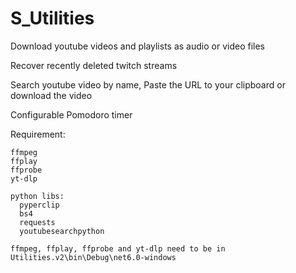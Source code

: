 # S_Utilities

Download youtube videos and playlists as audio or video files

Recover recently deleted twitch streams

Search youtube video by name, Paste the URL to your clipboard or download the video

Configurable Pomodoro timer



Requirement:

    ffmpeg
    ffplay
    ffprobe
    yt-dlp
   
    python libs:
      pyperclip
      bs4
      requests
      youtubesearchpython

	ffmpeg, ffplay, ffprobe and yt-dlp need to be in Utilities.v2\bin\Debug\net6.0-windows
